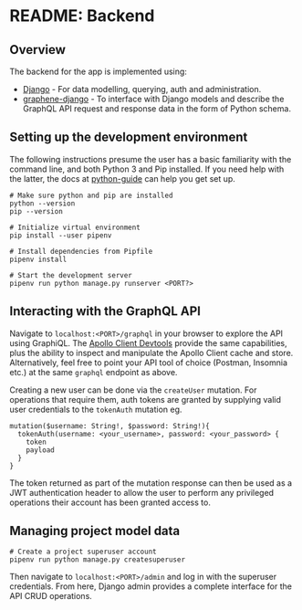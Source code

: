 # README: Backend

## Overview

The backend for the app is implemented using:

- [Django](https://docs.djangoproject.com/en/3.0/intro/overview/) \- For data
  modelling, querying, auth and administration.
- [graphene-django](https://docs.graphene-python.org/en/latest/quickstart/) \-
  To interface with Django models and describe the GraphQL API request and
  response data in the form of Python schema.

## Setting up the development environment

The following instructions presume the user has a basic familiarity with the
command line, and both Python 3 and Pip installed. If you need help with the
latter, the docs at
[python-guide](https://docs.python-guide.org/starting/installation/) can help
you get set up.

```shell
# Make sure python and pip are installed
python --version
pip --version

# Initialize virtual environment
pip install --user pipenv

# Install dependencies from Pipfile
pipenv install

# Start the development server
pipenv run python manage.py runserver <PORT?>
```

## Interacting with the GraphQL API

Navigate to `localhost:<PORT>/graphql` in your browser to explore the API using
GraphiQL. The [Apollo Client
Devtools](https://github.com/apollographql/apollo-client-devtools) provide the
same capabilities, plus the ability to inspect and manipulate the Apollo Client
cache and store. Alternatively, feel free to point your API tool of choice
(Postman, Insomnia etc.) at the same `graphql` endpoint as above.

Creating a new user can be done via the `createUser` mutation. For operations
that require them, auth tokens are granted by supplying valid user credentials
to the `tokenAuth` mutation eg.

```gql
mutation($username: String!, $password: String!){
  tokenAuth(username: <your_username>, password: <your_password> {
    token
    payload
  }
}
```

The token returned as part of the mutation response can then be used as a JWT
authentication header to allow the user to perform any privileged operations
their account has been granted access to.

## Managing project model data

```shell
# Create a project superuser account
pipenv run python manage.py createsuperuser
```

Then navigate to `localhost:<PORT>/admin` and log in with the superuser
credentials. From here, Django admin provides a complete interface for the API
CRUD operations.
